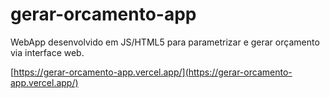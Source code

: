 # gerar-orcamento-app
 WebApp desenvolvido em JS/HTML5 para parametrizar e gerar orçamento via interface web.
 
[https://gerar-orcamento-app.vercel.app/](https://gerar-orcamento-app.vercel.app/)
